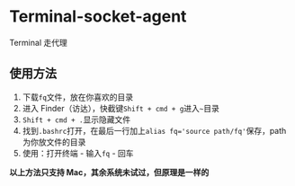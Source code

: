 # Terminal-socket-agent
Terminal 走代理

## 使用方法
1. 下载`fq`文件，放在你喜欢的目录
2. 进入 Finder（访达），快截键`Shift + cmd + g`进入`~`目录
3. `Shift + cmd + .`显示隐藏文件
4. 找到`.bashrc`打开，在最后一行加上`alias fq='source path/fq'`保存，path 为你放文件的目录
5. 使用：打开终端 - 输入`fq` - 回车

**以上方法只支持 Mac，其余系统未试过，但原理是一样的**
